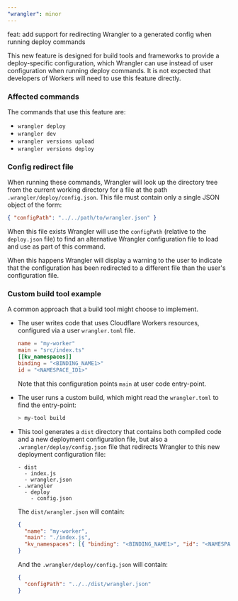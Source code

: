 ```yaml
---
"wrangler": minor
---
```


feat: add support for redirecting Wrangler to a generated config when running deploy commands

This new feature is designed for build tools and frameworks to provide a deploy-specific configuration,
which Wrangler can use instead of user configuration when running deploy commands.
It is not expected that developers of Workers will need to use this feature directly.

### Affected commands

The commands that use this feature are:

- `wrangler deploy`
- `wrangler dev`
- `wrangler versions upload`
- `wrangler versions deploy`

### Config redirect file

When running these commands, Wrangler will look up the directory tree from the current working directory for a file at the path `.wrangler/deploy/config.json`. This file must contain only a single JSON object of the form:

```json
{ "configPath": "../../path/to/wrangler.json" }
```

When this file exists Wrangler will use the `configPath` (relative to the `deploy.json` file) to find an alternative Wrangler configuration file to load and use as part of this command.

When this happens Wrangler will display a warning to the user to indicate that the configuration has been redirected to a different file than the user's configuration file.

### Custom build tool example

A common approach that a build tool might choose to implement.

- The user writes code that uses Cloudflare Workers resources, configured via a user `wrangler.toml` file.

  ```toml
  name = "my-worker"
  main = "src/index.ts"
  [[kv_namespaces]]
  binding = "<BINDING_NAME1>"
  id = "<NAMESPACE_ID1>"
  ```

  Note that this configuration points `main` at user code entry-point.

- The user runs a custom build, which might read the `wrangler.toml` to find the entry-point:

  ```bash
  > my-tool build
  ```

- This tool generates a `dist` directory that contains both compiled code and a new deployment configuration file, but also a `.wrangler/deploy/config.json` file that redirects Wrangler to this new deployment configuration file:

  ```plain
  - dist
    - index.js
  	- wrangler.json
  - .wrangler
    - deploy
  	  - config.json
  ```

  The `dist/wrangler.json` will contain:

  ```json
  {
  	"name": "my-worker",
  	"main": "./index.js",
  	"kv_namespaces": [{ "binding": "<BINDING_NAME1>", "id": "<NAMESPACE_ID1>" }]
  }
  ```

  And the `.wrangler/deploy/config.json` will contain:

  ```json
  {
  	"configPath": "../../dist/wrangler.json"
  }
  ```
